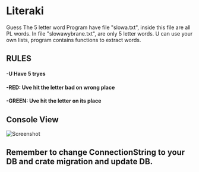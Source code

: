 # Literaki
 Guess The 5 letter word
 Program have file "slowa.txt", inside this file are all PL words.
 In file "slowawybrane.txt", are only 5 letter words.
 U can use your own lists, program contains functions to extract words.

 ## RULES
 #### -U Have 5 tryes
 #### -RED: Uve hit the letter bad on wrong place 
 #### -GREEN: Uve hit the letter on its place 
 
 ## Console View
 
 ![Screenshot](ConsolePhoto.png) 

 
## Remember to change ConnectionString to your DB and crate migration and update DB.
